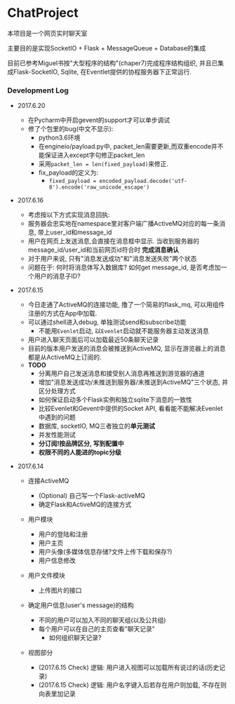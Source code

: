 # ChatProject
本项目是一个网页实时聊天室

主要目的是实现SocketIO + Flask + MessageQueue + Database的集成

目前已参考Miguel书按"大型程序的结构"(chaper7)完成程序结构组织, 
并且已集成Flask-SocketIO, Sqlite, 在Eventlet提供的协程服务器下正常运行.


### Development Log
- 2017.6.20
    - 在Pycharm中开启gevent的support才可以单步调试
    - 修了个包里的bug(中文不显示):
        - python3.6环境
        - 在engineio/payload.py中, packet_len需要更新,而双重encode并不能保证进入except字句修正packet_len
        - 采用```packet_len = len(fixed_payload)```来修正.
        - fix_payload的定义为:
            - ```fixed_payload = encoded_payload.decode('utf-8').encode('raw_unicode_escape')```


- 2017.6.16
    - 考虑按以下方式实现消息回执:
    - 服务器会忠实地在namespace里对客户端广播ActiveMQ对应的每一条消息, 带上user_id和message_id
    - 用户在网页上发送消息,会直接在消息框中显示. 当收到服务器的message_id/user_id和当前网页id符合时
    **完成消息确认**
    - 对于用户来说, 只有"消息发送成功"和"消息发送失败"两个状态
    - 问题在于: 何时将消息体写入数据库? 如何get message_id, 是否考虑加一个用户的消息子ID?


- 2017.6.15
    - 今日走通了ActiveMQ的连接功能, 撸了一个简易的flask_mq, 可以用组件注册的方式在App中加载.
    - 可以通过shell进入debug, 单独测试send和subscribe功能
        - 不能用`Evenlet`启动, 以`Evenlet`启动就不能服务器主动发送消息
    - 用户进入聊天页面后可以加载最近50条聊天记录
    - 目前的版本用户发送的消息会被推送到ActiveMQ, 显示在游览器上的消息都是从ActiveMQ上订阅的.
    - **TODO**
        - 分离用户自己发送消息和接受别人消息再推送到游览器的通道
        - 增加"消息发送成功/未推送到服务器/未推送到ActiveMQ"三个状态, 并区分处理方式
        - 如何保证启动多个Flask实例和独立sqlite下消息的一致性
        - 比较Evenlet和Gevent中提供的Socket API, 看看能不能解决Evenlet中遇到的问题
        - 数据库, socketIO, MQ三者独立的**单元测试**
        - 并发性能测试
        - **分订阅!按品牌区分, 写到配置中**
        - **权限不同的人能进的topic分级**
        


- 2017.6.14
    - 连接ActiveMQ
        - (Optional) 自己写一个Flask-activeMQ
        - 确定Flask和ActiveMQ的连接方式
    
    - 用户模块
        - 用户的登陆和注册
        - 用户主页
        - 用户头像(多媒体信息存储?文件上传下载和保存?)
        - 用户信息修改
    
    - 用户文件模块
        - 上传图片的接口
    
    - 确定用户信息(user's message)的结构
        - 不同的用户可以加入不同的聊天组(以及公共组)
        - 每个用户可以在自己的主页查看"聊天记录"
            - 如何组织聊天记录?
            
    - 视图部分
        -  (2017.6.15 Check) 逻辑: 用户进入视图可以加载所有说过的话(历史记录)
        -  (2017.6.15 Check) 逻辑: 用户名字键入后若存在用户则加载, 不存在则向表里加记录
        
